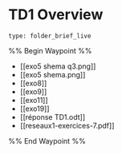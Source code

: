 # TD1 Overview
 
```ccard
type: folder_brief_live
```
 
%% Begin Waypoint %%
- [[exo5 shema q3.png]]
- [[exo5 shema.png]]
- [[exo8]]
- [[exo9]]
- [[exo11]]
- [[exo19]]
- [[réponse TD1.odt]]
- [[reseaux1-exercices-7.pdf]]

%% End Waypoint %%